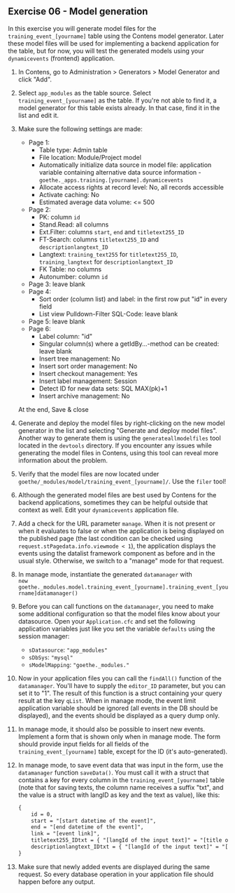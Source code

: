 ## Exercise 06 - Model generation

In this exercise you will generate model files for the `training_event_[yourname]` table using the Contens model generator. Later these model files will be used for implementing a backend application for the table, but for now, you will test the generated models using your `dynamicevents` (frontend) application.

1. In Contens, go to Administration > Generators > Model Generator and click "Add".
1. Select `app_modules` as the table source. Select `training_event_[yourname]` as the table. If you're not able to find it, a model generator for this table exists already. In that case, find it in the list and edit it.
1. Make sure the following settings are made:
	- Page 1:
		- Table type: Admin table
		- File location: Module/Project model
		- Automatically initialize data source in model file: application variable containing alternative data source information - `goethe._apps.training.[yourname].dynamicevents`
		- Allocate access rights at record level: No, all records accessible
		- Activate caching: No
		- Estimated average data volume: <= 500
	- Page 2:
		- PK: column `id`
		- Stand.Read: all columns
		- Ext.Filter: columns `start`, `end` and `titletext255_ID`
		- FT-Search: columns `titletext255_ID` and `descriptionlangtext_ID`
		- Langtext: `training_text255` for `titletext255_ID`, `training_langtext` for `descriptionlangtext_ID`
		- FK Table: no columns
		- Autonumber: column `id`
	- Page 3: leave blank
	- Page 4:
		- Sort order (column list) and label: in the first row put "id" in every field
		- List view Pulldown-Filter SQL-Code: leave blank
	- Page 5: leave blank
	- Page 6:
		- Label column: "id"
		- Singular column(s) where a getIdBy...-method can be created: leave blank
		- Insert tree management: No
		- Insert sort order management: No
		- Insert checkout management: Yes
		- Insert label management: Session
		- Detect ID for new data sets: SQL MAX(pk)+1
		- Insert archive management: No

	At the end, Save & close
1. Generate and deploy the model files by right-clicking on the new model generator in the list and selecting "Generate and deploy model files". Another way to generate them is using the `generateallmodelfiles` tool located in the `devtools` directory. If you encounter any issues while generating the model files in Contens, using this tool can reveal more information about the problem.
1. Verify that the model files are now located under `goethe/_modules/model/training_event_[yourname]/`. Use the `filer` tool!
1. Although the generated model files are best used by Contens for the backend applications, sometimes they can be helpful outside that context as well. Edit your `dynamicevents` application file.
1. Add a check for the URL parameter `manage`. When it is not present or when it evaluates to false or when the application is being displayed on the published page (the last condition can be checked using `request.stPagedata.info.viewmode < 1`), the application displays the events using the datalist framework component as before and in the usual style. Otherwise, we switch to a "manage" mode for that request.
1. In manage mode, instantiate the generated `datamanager` with  
	`new goethe._modules.model.training_event_[yourname].training_event_[yourname]datamanager()`
1. Before you can call functions on the `datamanager`, you need to make some additional configuration so that the model files know about your datasource. Open your `Application.cfc` and set the following application variables just like you set the variable `defaults` using the session manager:
	- `sDatasource`: `"app_modules"`
    - `sDbSys`: `"mysql"`
    - `sModelMapping`: `"goethe._modules."`
1. Now in your application files you can call the `findAll()` function of the `datamanager`. You'll have to supply the `editor_ID` parameter, but you can set it to "1". The result of this function is a struct containing your query result at the key `qList`. When in manage mode, the event limit application variable should be ignored (all events in the DB should be displayed), and the events should be displayed as a query dump only.
1. In manage mode, it should also be possible to insert new events. Implement a form that is shown only when in manage mode. The form should provide input fields for all fields of the `training_event_[yourname]` table, except for the ID (it's auto-generated).
1. In manage mode, to save event data that was input in the form, use the `datamanager` function `saveData()`. You must call it with a struct that contains a key for every column in the `training_event_[yourname]` table (note that for saving texts, the column name receives a suffix "txt", and the value is a struct with langID as key and the text as value), like this:

	```cfml
	{
	    id = 0,
	    start = "[start datetime of the event]",
	    end = "[end datetime of the event]",
	    link = "[event link]",
	    titletext255_IDtxt = { "[langId of the input text]" = "[title of the event in that language]" },
	    descriptionlangtext_IDtxt = { "[langId of the input text]" = "[description of the event in that language]" }
	}
	```
1. Make sure that newly added events are displayed during the same request. So every database operation in your application file should happen before any output.